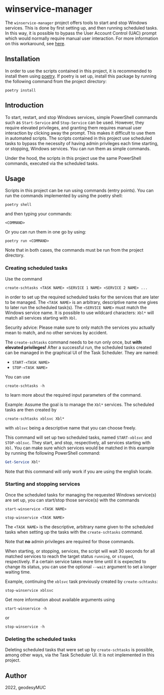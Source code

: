 # winservice-manager

The `winservice-manager` project offers tools to start and stop Windows services. This is done by first setting up, and then running scheduled tasks. In this way, it is possible to bypass the User Account Control (UAC) prompt which would normally require manual user interaction. For more information on this workaround, see [here](https://pentestlab.blog/2017/05/03/uac-bypass-task-scheduler/).

## Installation

In order to use the scripts contained in this project, it is recommended to install them using [poetry](https://python-poetry.org/). If poetry is set up, install this package by running the following command from the project directory:

```console
poetry install
```

## Introduction

To start, restart, and stop Windows services, simple PowerShell commands such as `Start-Service` and `Stop-Service` can be used. However, they require elevated privileges, and granting them requires manual user interaction by clicking away the prompt. This makes it difficult to use them in automated scripts. The scripts contained in this project use scheduled tasks to bypass the necessity of having admin privileges each time starting, or stopping, Windows services. You can run them as simple commands.

Under the hood, the scripts in this project use the same PowerShell commands, executed via the scheduled tasks.

## Usage

Scripts in this project can be run using commands (entry points). You can run the commands implemented by using the poetry shell:

```console
poetry shell
```

and then typing your commands:

```console
<COMMAND>
```

Or you can run them in one go by using:

```console
poetry run <COMMAND>
```

Note that in both cases, the commands must be run from the project directory.


### Creating scheduled tasks

Use the command

```console
create-schtasks <TASK NAME> <SERVICE 1 NAME> <SERVICE 2 NAME> ...
```

in order to set up the required scheduled tasks for the services that are later to be managed. The `<TASK NAME>` is an arbitrary, descriptive name one gives to later run the scheduled task(s). The `<SERVICE NAME>` must match the Windows service name. It is possible to use wildcard characters: `Xbl*` will match all services starting with `Xbl`.

Security advice: Please make sure to only match the services you actually mean to match, and no other services by accident.

The `create-schtasks` command needs to be run only once, but **with elevated privileges!** After a successful run, the scheduled tasks created can be managed in the graphical UI of the Task Scheduler. They are named:

- `START-<TASK NAME>`
- `STOP-<TASK NAME>`

You can use

```console
create-schtasks -h
```

to learn more about the required input parameters of the command.

Example: Assume the goal is to manage the `Xbl*` services. The scheduled tasks are then created by

```console
create-schtasks xblsvc Xbl*
```

with `xblsvc` being a descriptive name that you can choose freely.

This command will set up two scheduled tasks, named `START-xblsvc` and `STOP-xblsvc`. They start, and stop, respectively, all services starting with `Xbl`. You can make sure which services would be matched in this example by running the following PowerShell command:

```powershell
Get-Service Xbl*
```

Note that this command will only work if you are using the english locale.

### Starting and stopping services

Once the scheduled tasks for managing the requested Windows service(s) are set up, you can start/stop those service(s) with the commands

```console
start-winservice <TASK NAME>

stop-winservice <TASK NAME>
```

The `<TASK NAME>` is the descriptive, arbitrary name given to the scheduled tasks when setting up the tasks with the `create-schtasks` command.

Note that **no** admin privileges are required for those commands.

When starting, or stopping, services, the script will wait 30 seconds for all matched services to reach the target status `running`, or `stopped`, respectively. If a certain service takes more time until it is expected to change its status, you can use the optional `--wait` argument to set a longer waiting time.

Example, continuing the `xblsvc` task previously created by `create-schtasks`:

```console
stop-winservice xblsvc
```

Get more information about available arguments using

```console
start-winservice -h
```

or

```console
stop-winservice -h
```

### Deleting the scheduled tasks

Deleting scheduled tasks that were set up by `create-schtasks` is possible, among other ways, via the Task Scheduler UI. It is not implemented in this project.

## Author

2022, geodesyMUC
